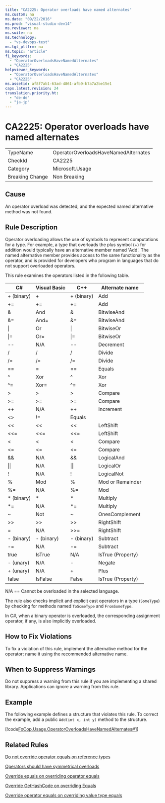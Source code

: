```yaml
---
title: "CA2225: Operator overloads have named alternates"
ms.custom: na
ms.date: "09/22/2016"
ms.prod: "visual-studio-dev14"
ms.reviewer: na
ms.suite: na
ms.technology: 
  - "vs-devops-test"
ms.tgt_pltfrm: na
ms.topic: "article"
f1_keywords: 
  - "OperatorOverloadsHaveNamedAlternates"
  - "CA2225"
helpviewer_keywords: 
  - "OperatorOverloadsHaveNamedAlternates"
  - "CA2225"
ms.assetid: af8f7ab1-63ad-4861-afb9-b7a7a2be15e1
caps.latest.revision: 24
translation.priority.ht: 
  - "de-de"
  - "ja-jp"
---
```

# CA2225: Operator overloads have named alternates
|||  
|-|-|  
|TypeName|OperatorOverloadsHaveNamedAlternates|  
|CheckId|CA2225|  
|Category|Microsoft.Usage|  
|Breaking Change|Non Breaking|  
  
## Cause  
 An operator overload was detected, and the expected named alternative method was not found.  
  
## Rule Description  
 Operator overloading allows the use of symbols to represent computations for a type. For example, a type that overloads the plus symbol (+) for addition would typically have an alternative member named 'Add'. The named alternative member provides access to the same functionality as the operator, and is provided for developers who program in languages that do not support overloaded operators.  
  
 This rule examines the operators listed in the following table.  
  
|C#|Visual Basic|C++|Alternate name|  
|---------|------------------|-----------|--------------------|  
|+ (binary)|+|+ (binary)|Add|  
|+=|+=|+=|Add|  
|&|And|&|BitwiseAnd|  
|&=|And=|&=|BitwiseAnd|  
|&#124;|Or|&#124;|BitwiseOr|  
|&#124;=|Or=|&#124;=|BitwiseOr|  
|--|N/A|--|Decrement|  
|/|/|/|Divide|  
|/=|/=|/=|Divide|  
|==|=|==|Equals|  
|^|Xor|^|Xor|  
|^=|Xor=|^=|Xor|  
|>|>|>|Compare|  
|>=|>=|>=|Compare|  
|++|N/A|++|Increment|  
|<>|!=|Equals|  
|<<|<<|<<|LeftShift|  
|<<=|<<=|<<=|LeftShift|  
|<|<|<|Compare|  
|<=|<=|\<=|Compare|  
|&&|N/A|&&|LogicalAnd|  
|&#124;&#124;|N/A|&#124;&#124;|LogicalOr|  
|!|N/A|!|LogicalNot|  
|%|Mod|%|Mod or Remainder|  
|%=|N/A|%=|Mod|  
|* (binary)|*|*|Multiply|  
|*=|N/A|*=|Multiply|  
|~|Not|~|OnesComplement|  
|>>|>>|>>|RightShift|  
=|N/A|>>=|RightShift|  
|- (binary)|- (binary)|- (binary)|Subtract|  
|-=|N/A|-=|Subtract|  
|true|IsTrue|N/A|IsTrue (Property)|  
|- (unary)|N/A|-|Negate|  
|+ (unary)|N/A|+|Plus|  
|false|IsFalse|False|IsTrue (Property)|  
  
 N/A == Cannot be overloaded in the selected language.  
  
 The rule also checks implicit and explicit cast operators in a type (`SomeType`) by checking for methods named `ToSomeType` and `FromSomeType`.  
  
 In C#, when a binary operator is overloaded, the corresponding assignment operator, if any, is also implicitly overloaded.  
  
## How to Fix Violations  
 To fix a violation of this rule, implement the alternative method for the operator; name it using the recommended alternative name.  
  
## When to Suppress Warnings  
 Do not suppress a warning from this rule if you are implementing a shared library. Applications can ignore a warning from this rule.  
  
## Example  
 The following example defines a structure that violates this rule. To correct the example, add a public `Add(int x, int y)` method to the structure.  
  
 [!code[FxCop.Usage.OperatorOverloadsHaveNamedAlternates#1](../vs140/codesnippet/CSharp/ca2225--operator-overloads-have-named-alternates_1.cs)]  
  
## Related Rules  
 [Do not override operator equals on reference types](../vs140/ca1046--do-not-overload-operator-equals-on-reference-types.md)  
  
 [Operators should have symmetrical overloads](../vs140/ca2226--operators-should-have-symmetrical-overloads.md)  
  
 [Override equals on overriding operator equals](../vs140/ca2224--override-equals-on-overloading-operator-equals.md)  
  
 [Override GetHashCode on overriding Equals](../vs140/ca2218--override-gethashcode-on-overriding-equals.md)  
  
 [Override operator equals on overriding value type equals](../vs140/ca2231--overload-operator-equals-on-overriding-valuetype.equals.md)